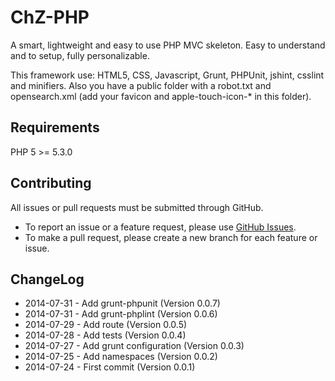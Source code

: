 ChZ-PHP
=======

A smart, lightweight and easy to use PHP MVC skeleton.
Easy to understand and to setup, fully personalizable.

This framework use: HTML5, CSS, Javascript, Grunt, PHPUnit, jshint, csslint and minifiers.
Also you have a public folder with a robot.txt and opensearch.xml (add your favicon and apple-touch-icon-* in this folder).

Requirements
---------

PHP 5 >= 5.3.0

Contributing
---------

All issues or pull requests must be submitted through GitHub.

* To report an issue or a feature request, please use [GitHub Issues](https://github.com/ChoiZ/ChZ-PHP/issues).
* To make a pull request, please create a new branch for each feature or issue.

ChangeLog
---------

* 2014-07-31 - Add grunt-phpunit (Version 0.0.7)
* 2014-07-31 - Add grunt-phplint (Version 0.0.6)
* 2014-07-29 - Add route (Version 0.0.5)
* 2014-07-28 - Add tests (Version 0.0.4)
* 2014-07-27 - Add grunt configuration (Version 0.0.3)
* 2014-07-25 - Add namespaces (Version 0.0.2)
* 2014-07-24 - First commit (Version 0.0.1)
